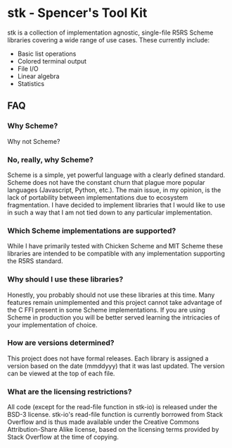 # stk - Spencer's Tool Kit

stk is a collection of implementation agnostic, single-file R5RS Scheme libraries covering a wide range of use cases. These currently include:
- Basic list operations
- Colored terminal output
- File I/O
- Linear algebra
- Statistics

## FAQ

### Why Scheme?

Why not Scheme?

### No, really, why Scheme?

Scheme is a simple, yet powerful language with a clearly defined standard. Scheme does not have the constant churn that plague more popular languages (Javascript, Python, etc.). The main issue, in my opinion, is the lack of portability between implementations due to ecosystem fragmentation. I have decided to implement libraries that I would like to use in such a way that I am not tied down to any particular implementation.

### Which Scheme implementations are supported?

While I have primarily tested with Chicken Scheme and MIT Scheme these libraries are intended to be compatible with any implementation supporting the R5RS standard.

### Why should I use these libraries?

Honestly, you probably should not use these libraries at this time. Many features remain unimplemented and this project cannot take advantage of the C FFI present in some Scheme implementations. If you are using Scheme in production you will be better served learning the intricacies of your implementation of choice. 

### How are versions determined?

This project does not have formal releases. Each library is assigned a version based on the date (mmddyyy) that it was last updated. The version can be viewed at the top of each file. 

### What are the licensing restrictions?

All code (except for the read-file function in stk-io) is released under the BSD-3 license. stk-io's read-file function is currently borrowed from Stack Overflow and is thus made available under the Creative Commons Attribution-Share Alike license, based on the licensing terms provided by Stack Overflow at the time of copying. 
